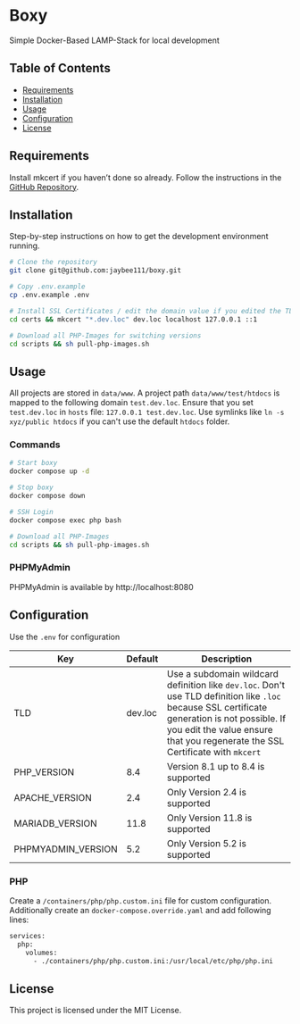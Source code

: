 
# Boxy

Simple Docker-Based LAMP-Stack for local development

## Table of Contents

- [Requirements](#requirements)
- [Installation](#installation)
- [Usage](#usage)
- [Configuration](#configuration)
- [License](#license)

## Requirements

Install mkcert if you haven’t done so already. Follow the instructions in the [GitHub Repository](https://github.com/FiloSottile/mkcert).

## Installation

Step-by-step instructions on how to get the development environment running.

```bash
# Clone the repository
git clone git@github.com:jaybee111/boxy.git

# Copy .env.example
cp .env.example .env

# Install SSL Certificates / edit the domain value if you edited the TLD variable in .env.
cd certs && mkcert "*.dev.loc" dev.loc localhost 127.0.0.1 ::1

# Download all PHP-Images for switching versions
cd scripts && sh pull-php-images.sh
```

## Usage

All projects are stored in ``data/www``. A project path ``data/www/test/htdocs`` is mapped to the following domain ``test.dev.loc``. Ensure that you set ``test.dev.loc`` in ``hosts`` file: ``127.0.0.1 test.dev.loc``.
Use symlinks like ``ln -s xyz/public htdocs`` if you can't use the default ``htdocs`` folder.

### Commands

```bash
# Start boxy
docker compose up -d

# Stop boxy
docker compose down

# SSH Login
docker compose exec php bash

# Download all PHP-Images
cd scripts && sh pull-php-images.sh
```

### PHPMyAdmin

PHPMyAdmin is available by http://localhost:8080

## Configuration

Use the `.env` for configuration

| Key            | Default | Description                                                                                                                                                                                                                     |
|----------------|---------|---------------------------------------------------------------------------------------------------------------------------------------------------------------------------------------------------------------------------------|
| TLD            | dev.loc | Use a subdomain wildcard definition like `dev.loc`. Don't use TLD definition like `.loc` because SSL certificate generation is not possible. If you edit the value ensure that you regenerate the SSL Certificate with `mkcert` |
| PHP_VERSION    | 8.4     | Version 8.1 up to 8.4 is supported                                                                                                                                                                                              |
| APACHE_VERSION | 2.4     | Only Version 2.4 is supported                                                                                                                                                                                                   |
| MARIADB_VERSION | 11.8    | Only Version 11.8 is supported                                                                                                                                                                                                  |
| PHPMYADMIN_VERSION | 5.2     | Only Version 5.2 is supported                                                                                                                                                                                                   |

### PHP

Create a ``/containers/php/php.custom.ini`` file for custom configuration. Additionally create an ``docker-compose.override.yaml`` and add following lines:

```bash
services:
  php:
    volumes:
      - ./containers/php/php.custom.ini:/usr/local/etc/php/php.ini
```

## License

This project is licensed under the MIT License.
